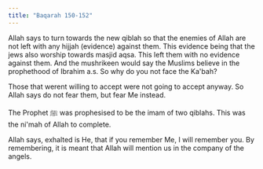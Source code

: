 ```yaml
---
title: "Baqarah 150-152"
---
```


Allah says to turn towards the new qiblah so that the enemies of Allah are not left with any hijjah (evidence) against them. This evidence being that the jews also worship towards masjid aqsa. This left them with no evidence against them. And the mushrikeen would say the Muslims believe in the prophethood of Ibrahim a.s. So why do you not face the Ka'bah?

Those that werent willing to accept were not going to accept anyway. So Allah says do not fear them, but fear Me instead.

The Prophet ﷺ was prophesised to be the imam of two qiblahs. This was the ni'mah of Allah to complete.

Allah says, exhalted is He, that if you remember Me, I will remember you. By remembering, it is meant that Allah will mention us in the company of the angels.